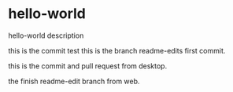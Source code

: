 # hello-world
hello-world description

this is the commit test
this is the branch readme-edits first commit.

this is the commit and pull request from desktop.

the finish readme-edit branch from web.
